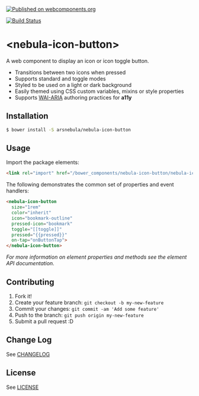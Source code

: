 [![Published on webcomponents.org](https://img.shields.io/badge/webcomponents.org-published-blue.svg)](https://www.webcomponents.org/element/arsnebula/nebula-icon-button)

[![Build Status](https://saucelabs.com/browser-matrix/arsnebula.svg)](https://saucelabs.com/beta/builds/5fd27e14cfdc48cbb7bd59563f18e7d6)

# \<nebula-icon-button\>

A web component to display an icon or icon toggle button.

* Transitions between two icons when pressed
* Supports standard and toggle modes
* Styled to be used on a light or dark background
* Easily themed using CSS custom variables, mixins or style properties
* Supports [WAI-ARIA](https://www.w3.org/TR/wai-aria-practices-1.1/) authoring practices for **a11y**

## Installation

```sh
$ bower install -S arsnebula/nebula-icon-button
```

## Usage

Import the package elements:

```html
<link rel="import" href="/bower_components/nebula-icon-button/nebula-icon-button.html"> 
```

The following demonstrates the common set of properties and event handlers:

```html
<nebula-icon-button
  size="1rem"
  color="inherit"
  icon="bookmark-outline"
  pressed-icon="bookmark"
  toggle="[[toggle]]"
  pressed="{{pressed}}"
  on-tap="onButtonTap">
</nebula-icon-button>
```

*For more information on element properties and methods see the element API documentation.*

## Contributing

1. Fork it!
2. Create your feature branch: `git checkout -b my-new-feature`
3. Commit your changes: `git commit -am 'Add some feature'`
4. Push to the branch: `git push origin my-new-feature`
5. Submit a pull request :D

## Change Log

See [CHANGELOG](/CHANGELOG.md)

## License

See [LICENSE](/LICENSE.md)